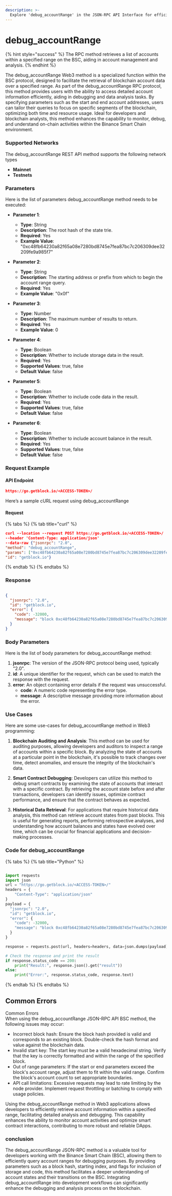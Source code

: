 ```yaml
---
description: >-
  Explore 'debug_accountRange' in the JSON-RPC API Interface for efficient blockchain account data retrieval on BSC.
---
```


# debug_accountRange

{% hint style="success" %}
The RPC method retrieves a list of accounts within a specified range on the BSC, aiding in account management and analysis.&#x20;
{% endhint %}

The debug_accountRange Web3 method is a specialized function within the BSC protocol, designed to facilitate the retrieval of blockchain account data over a specified range. As part of the debug_accountRange RPC protocol, this method provides users with the ability to access detailed account information efficiently, aiding in debugging and data analysis tasks. By specifying parameters such as the start and end account addresses, users can tailor their queries to focus on specific segments of the blockchain, optimizing both time and resource usage. Ideal for developers and blockchain analysts, this method enhances the capability to monitor, debug, and understand on-chain activities within the Binance Smart Chain environment.

### Supported Networks

The debug_accountRange REST API method supports the following network types
- **Mainnet**
- **Testnets**

### Parameters

Here is the list of parameters debug_accountRange method needs to be executed:

- **Parameter 1**: 
  - **Type**: String
  - **Description**: The root hash of the state trie.
  - **Required**: Yes
  - **Example Value**: "0xc48fb64230a82f65a08e7280bd8745e7fea87bc7c206309dee32209fe9a985f7"

- **Parameter 2**: 
  - **Type**: String
  - **Description**: The starting address or prefix from which to begin the account range query.
  - **Required**: Yes
  - **Example Value**: "0x0f"

- **Parameter 3**: 
  - **Type**: Number
  - **Description**: The maximum number of results to return.
  - **Required**: Yes
  - **Example Value**: 0

- **Parameter 4**: 
  - **Type**: Boolean
  - **Description**: Whether to include storage data in the result.
  - **Required**: Yes
  - **Supported Values**: true, false
  - **Default Value**: false

- **Parameter 5**: 
  - **Type**: Boolean
  - **Description**: Whether to include code data in the result.
  - **Required**: Yes
  - **Supported Values**: true, false
  - **Default Value**: false

- **Parameter 6**: 
  - **Type**: Boolean
  - **Description**: Whether to include account balance in the result.
  - **Required**: Yes
  - **Supported Values**: true, false
  - **Default Value**: false

### Request Example

#### API Endpoint

```json
https://go.getblock.io/<ACCESS-TOKEN>/
```
Here’s a sample cURL request using debug_accountRange

#### Request

{% tabs %}
{% tab title="curl" %}
```json
curl --location --request POST https://go.getblock.io/<ACCESS-TOKEN>/
--header 'Content-Type: application/json' 
--data-raw {"jsonrpc": "2.0",
"method": "debug_accountRange",
"params": ["0xc48fb64230a82f65a08e7280bd8745e7fea87bc7c206309dee32209fe9a985f7", "0x0f", 0, false, false, false],
"id": "getblock.io"}
```
{% endtab %}
{% endtabs %}

### Response


```json

{
  "jsonrpc": "2.0",
  "id": "getblock.io",
  "error": {
    "code": -32000,
    "message": "block 0xc48fb64230a82f65a08e7280bd8745e7fea87bc7c206309dee32209fe9a985f7 not found"
  }
}

```

### Body Parameters

Here is the list of body parameters for debug_accountRange method:

1. **jsonrpc**: The version of the JSON-RPC protocol being used, typically "2.0".
2. **id**: A unique identifier for the request, which can be used to match the response with the request.
3. **error**: An object containing error details if the request was unsuccessful.
   - **code**: A numeric code representing the error type.
   - **message**: A descriptive message providing more information about the error.

### Use Cases

Here are some use-cases for debug_accountRange method in Web3 programming:

1. **Blockchain Auditing and Analysis**: This method can be used for auditing purposes, allowing developers and auditors to inspect a range of accounts within a specific block. By analyzing the state of accounts at a particular point in the blockchain, it's possible to track changes over time, detect anomalies, and ensure the integrity of the blockchain's data.

2. **Smart Contract Debugging**: Developers can utilize this method to debug smart contracts by examining the state of accounts that interact with a specific contract. By retrieving the account state before and after transactions, developers can identify issues, optimize contract performance, and ensure that the contract behaves as expected.

3. **Historical Data Retrieval**: For applications that require historical data analysis, this method can retrieve account states from past blocks. This is useful for generating reports, performing retrospective analyses, and understanding how account balances and states have evolved over time, which can be crucial for financial applications and decision-making processes.

### Code for debug_accountRange

{% tabs %}
{% tab title="Python" %}
```python

import requests
import json
url = "https://go.getblock.io/<ACCESS-TOKEN>/"
headers = {
    "Content-Type": "application/json"
}
payload = {
  "jsonrpc": "2.0",
  "id": "getblock.io",
  "error": {
    "code": -32000,
    "message": "block 0xc48fb64230a82f65a08e7280bd8745e7fea87bc7c206309dee32209fe9a985f7 not found"
  }
}

response = requests.post(url, headers=headers, data=json.dumps(payload))

# Check the response and print the result
if response.status_code == 200:
    print("Result:", response.json().get("result"))
else:
    print("Error:", response.status_code, response.text)

```
{% endtab %}
{% endtabs %}

## Common Errors

Common Errors  
When using the debug_accountRange JSON-RPC API BSC method, the following issues may occur:  
- Incorrect block hash: Ensure the block hash provided is valid and corresponds to an existing block. Double-check the hash format and value against the blockchain data.  
- Invalid start key: The start key must be a valid hexadecimal string. Verify that the key is correctly formatted and within the range of the specified block.  
- Out of range parameters: If the start or end parameters exceed the block's account range, adjust them to fit within the valid range. Confirm the block's account count to set appropriate boundaries.  
- API call limitations: Excessive requests may lead to rate limiting by the node provider. Implement request throttling or batching to comply with usage policies.  

Using the debug_accountRange method in Web3 applications allows developers to efficiently retrieve account information within a specified range, facilitating detailed analysis and debugging. This capability enhances the ability to monitor account activities and optimize smart contract interactions, contributing to more robust and reliable DApps.

### conclusion

The debug_accountRange JSON-RPC method is a valuable tool for developers working with the Binance Smart Chain (BSC), allowing them to efficiently query account ranges for debugging purposes. By providing parameters such as a block hash, starting index, and flags for inclusion of storage and code, this method facilitates a deeper understanding of account states and their transitions on the BSC. Integrating debug_accountRange into development workflows can significantly enhance the debugging and analysis process on the blockchain.
